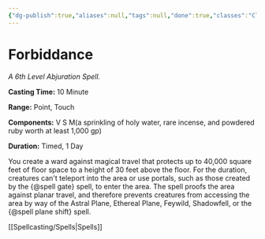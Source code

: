 ```yaml
---
{"dg-publish":true,"aliases":null,"tags":null,"done":true,"classes":"Cleric,","spellLevel":6,"school":"Abjuration","source":"PHB","permalink":"/spells/forbiddance/","dgHomeLink":false,"dgPassFrontmatter":true}
---
```


# Forbiddance
*A 6th Level Abjuration Spell.*

**Casting Time:** 10 Minute

**Range:** Point, Touch

**Components:** V S M(a sprinkling of holy water, rare incense, and powdered ruby worth at least 1,000 gp)

**Duration:** Timed, 1 Day

You create a ward against magical travel that protects up to 40,000 square feet of floor space to a height of 30 feet above the floor. For the duration, creatures can't teleport into the area or use portals, such as those created by the {@spell gate} spell, to enter the area. The spell proofs the area against planar travel, and therefore prevents creatures from accessing the area by way of the Astral Plane, Ethereal Plane, Feywild, Shadowfell, or the {@spell plane shift} spell.

[[Spellcasting/Spells|Spells]]